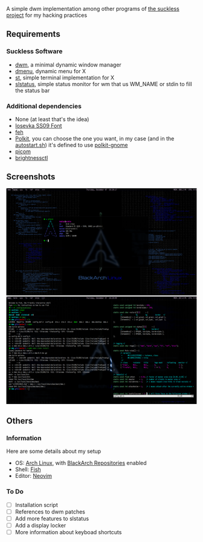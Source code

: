 A simple dwm implementation among other programs of [the suckless project](https://suckless.org) for my hacking practices

## Requirements
### Suckless Software
- [dwm](https://dwm.suckless.org/), a minimal dynamic window manager
- [dmenu](https://tools.suckless.org/dmenu/), dynamic menu for X
- [st](https://st.suckless.org/), simple terminal implementation for X
- [slstatus](https://tools.suckless.org/slstatus/), simple status monitor for wm that us WM_NAME or stdin to fill the status bar

### Additional dependencies
- None (at least that's the idea)
- [Iosevka SS09 Font](https://github.com/be5invis/Iosevka)
- [feh](https://github.com/derf/feh)
- [Polkit](https://wiki.archlinux.org/title/Polkit), you can choose the one you want, in my case (and in the [autostart.sh](./.dwm/autostart.sh)) it's defined to use [polkit-gnome](https://archlinux.org/packages/?name=polkit-gnome)
- [picom](https://github.com/yshui/picom)
- [brightnessctl](https://github.com/Hummer12007/brightnessctl)


## Screenshots
![local](./.images/desk.png)
![localcode](./.images/desksrc.png)

## Others

### Information
Here are some details about my setup
- OS: [Arch Linux](https://archlinux.org/), with [BlackArch Repositories](https://blackarch.org/downloads.html) enabled
- Shell: [Fish](https://fishshell.com/)
- Editor: [Neovim](https://github.com/neovim/neovim)

### To Do
- [ ] Installation script
- [ ] References to dwm patches
- [ ] Add more features to slstatus
- [ ] Add a display locker
- [ ] More information about keyboad shortcuts